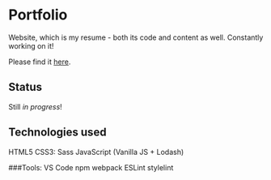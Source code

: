 # Portfolio

Website, which is my resume - both its code and content as well. Constantly working on it!

Please find it [here](www.monikakowalewska.pl).

## Status
Still _in progress_!

## Technologies used

HTML5
CSS3: Sass
JavaScript (Vanilla JS + Lodash)

###Tools:
VS Code
npm
webpack
ESLint
stylelint

